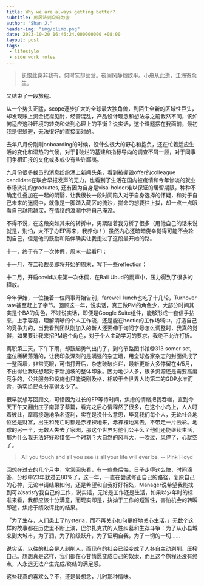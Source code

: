 ```yaml
---
title: Why we are always getting better?
subtitle: 厉风济则众窍为虚
author: "Shan J."
header-img: "img/climb.png"
date: 2023-10-20 16:46:24.000000000 +08:00
layout: post
tags:
 - lifestyle
 - side work notes
---
```


> 长恨此身非我有，何时忘却营营。夜阑风静縠纹平。小舟从此逝，江海寄余生。

又结束了一段旅程。

从一个势头正猛，scope逐步扩大的全球最大独角兽，到陌生全新的区域性巨头，却发现账上资金捉襟见肘，经营混乱，产品设计理念和想法与之前截然不同，该如何适应这种环境的转变和做到心理上的平衡？说实话，这个课题摆在我面前，最初我是很躲避，无法很好的直接面对的。

去年八月份刚刚onboarding的时候，没什么很大的野心和抱负，还在忙着适应生活的变化和湿热的气候，对于🦐破烂的基建和指标导向的调查不屑一顾，对于同事们争相汇报的文化或多或少有些许鄙夷。

九月份很多裁员的消息纷纷涌上新闻头条，看到被撕毁offer的colleague candidate在联合早报发声的无力，也看到了生活在国内被疫情和今年惨淡的就业市场洗礼的graduates, 还有因为自身是visa-holder难以保证的居留期限，种种不确定性叠加在一起的阴翳，让我很长一段时间陷入对于自身选择的怀疑，和对于自己未来的迷惘中，就像是一脚踏入藏区的流沙，拼命的想要往上拔，却一点一点眼看自己越陷越深，在情绪的浪潮中将自己淹没。

不得不说，在这段突如其来的转折中，男票陪着我分析了很多（用他自己的话来说就是，别怕，大不了办EP再来，我养你！）虽然内心还暗暗侥幸觉得可能不会轮到自己，但是他的鼓励和陪伴确实让我走过了这段最开始的路。

十一，终于有了一次休假，周末一起看F1；

十一月，在二轮裁员即将开始的周末，写下一些reflection；

十二月，开启covid以来第一次休假，在Bali Ubud的雨声中，压力得到了很多的释放。

今年伊始，一位接着一位同事开始告别，farewell lunch也吃了十几轮，Turnover rate甚至赶上了字节。回顾这一年，说实话，真正做PM的角色少，大部分时间其实是个BA的角色，不过说实话，即便是Google Suite组件，能够形成一套信手拈来，上手容易，理解清晰的个人工作流，还是能在hectic的工作场域中，打造自己的竞争力的，当我看到团队刚加入的新人还要伸手询问字号怎么调整时，我真的觉得，如果要让我来招PM这个角色，对于个人主动学习的要求，我绝不允许打折。

离职第三天，下午下雨，却鼓起勇气出门了，到乌节路图书馆@313 somer set, 座位稀稀落落的，让我印象深刻的是满强的杂志墙，用全球各家杂志的封面做成了一整面墙，非常亮眼，可惜打开后，杂志破破烂烂，最新更新大多停留在4/5月，不由得让我联想起对于新加坡的整体印象。因为地少人多，很多资源还是需要高度竞争的，公共服务和设施也只能说刚及格，相较于全世界人均第二的GDP水准而言，确实给民众分享得太少了。

很早就想写回顾文，可惜因为过长的EP等待时间，焦虑的情绪把我吞噬，直到今天下午又翻出庄子南郭子綦篇，看完之后心情释然了很多，在这个小岛上，人人盯着彼此，摩肩接踵地争名逐利，实在是没什么意思，毕竟我们每个人，无论社会地位还是财富，出生和死亡时都是赤裸裸地来，赤裸裸地离去，不带走一片云彩。地球的另一半，无数人失去了家园，那这个世界对他们公平么？他们还能继续生活，那为什么我无法好好珍惜每一个时刻？大自然的风再大，一吹过，风停了，心就空了。

> All you touch and all you see is all your life will ever be. -- Pink Floyd

回想在过去的几个月中，常常回头看，有一些些后悔，日子走得这么快，时间滴答，分秒中23年就过去80%了，这一年，一直在尝试修正自己的路径，复原自己的心神，无论申请结果如何，还是希望和自我好好相处，Manager说希望我能找到可以satisfy我自己的工作，说实话，无论是工作还是生活，如果以少年时的标准来看，我都应该十分满意，而现实却是，执拗于工作的短暂性，害怕机会的转瞬即逝，焦虑于绩效评比的结果。

「为了生存，人们患上了hysteria，而不再关心如何更好地关心生活。」无数个这样的故事都在历史里不断上演，巴尔扎克式的人性纠葛和生存斗争：为了从小县城来到大城市，为了润，为了阶级跃升，为了证明自我，为了一切的一切……

说实话，以往的社会是人剥削人，而现在的社会已经变成了人各自主动剥削、压榨自己。想想真是这样，我们都在心甘情愿变成自己的奴隶，而且这个旅程还没有终点，人永远无法产生完成/终结的满足感。

这些我真的喜欢么？不，还是最想念，儿时那种情味。
